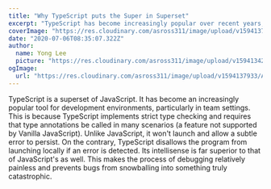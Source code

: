 ```yaml
---
title: "Why TypeScript puts the Super in Superset"
excerpt: "TypeScript has become increasingly popular over recent years, and for good reason."
coverImage: "https://res.cloudinary.com/asross311/image/upload/v1594137933/ASR_Assets/runtime_kcjcym.jpg"
date: "2020-07-06T08:35:07.322Z"
author:
  name: Yong Lee
  picture: "https://res.cloudinary.com/asross311/image/upload/v1594134267/ASR_Assets/Ghengis_Yong_epwjh8.png"
ogImage:
  url: "https://res.cloudinary.com/asross311/image/upload/v1594137933/ASR_Assets/runtime_kcjcym.jpg"
---
```


TypeScript is a superset of JavaScript. It has become an increasingly popular tool for development environments, particularly in team settings. This is because TypeScript implements strict type checking and requires that type annotations be called in many scenarios (a feature not supported by Vanilla JavaScript). Unlike JavaScript, it won't launch and allow a subtle error to persist. On the contrary, TypeScript disallows the program from launching locally if an error is detected. Its intellisense is far superior to that of JavaScript's as well. This makes the process of debugging relatively painless and prevents bugs from snowballing into something truly catastrophic.
